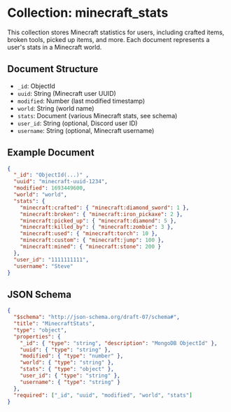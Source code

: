 # Collection: minecraft_stats

This collection stores Minecraft statistics for users, including crafted items, broken tools, picked up items, and more. Each document represents a user's stats in a Minecraft world.

## Document Structure
- `_id`: ObjectId
- `uuid`: String (Minecraft user UUID)
- `modified`: Number (last modified timestamp)
- `world`: String (world name)
- `stats`: Document (various Minecraft stats, see schema)
- `user_id`: String (optional, Discord user ID)
- `username`: String (optional, Minecraft username)

## Example Document
```json
{
  "_id": "ObjectId(...)" ,
  "uuid": "minecraft-uuid-1234",
  "modified": 1693449600,
  "world": "world",
  "stats": {
    "minecraft:crafted": { "minecraft:diamond_sword": 1 },
    "minecraft:broken": { "minecraft:iron_pickaxe": 2 },
    "minecraft:picked_up": { "minecraft:diamond": 5 },
    "minecraft:killed_by": { "minecraft:zombie": 3 },
    "minecraft:used": { "minecraft:torch": 10 },
    "minecraft:custom": { "minecraft:jump": 100 },
    "minecraft:mined": { "minecraft:stone": 200 }
  },
  "user_id": "1111111111",
  "username": "Steve"
}
```


## JSON Schema

```json
{
  "$schema": "http://json-schema.org/draft-07/schema#",
  "title": "MinecraftStats",
  "type": "object",
  "properties": {
    "_id": { "type": "string", "description": "MongoDB ObjectId" },
    "uuid": { "type": "string" },
    "modified": { "type": "number" },
    "world": { "type": "string" },
    "stats": { "type": "object" },
    "user_id": { "type": "string" },
    "username": { "type": "string" }
  },
  "required": ["_id", "uuid", "modified", "world", "stats"]
}
```
